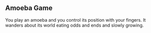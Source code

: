 Amoeba Game
-----------

You play an amoeba and you control its position with your fingers. It wanders
about its world eating odds and ends and slowly growing.
